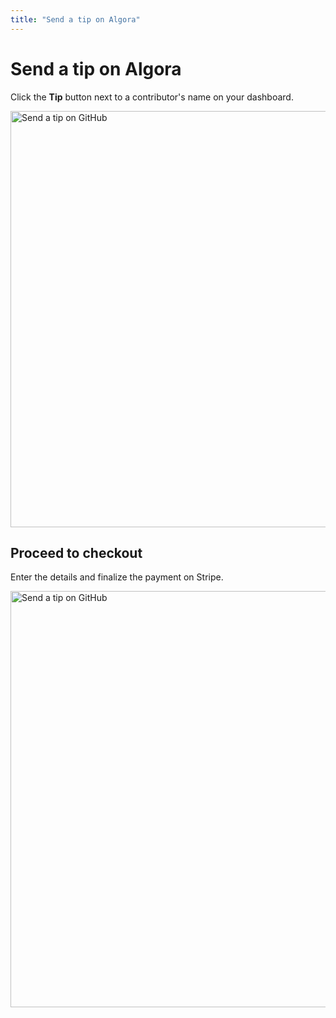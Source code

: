 ```yaml
---
title: "Send a tip on Algora"
---
```


# Send a tip on Algora

Click the **Tip** button next to a contributor's name on your dashboard.

<img src="/images/docs/create-tip-on-algora-1.png" alt="Send a tip on GitHub" width="666" />

## Proceed to checkout

Enter the details and finalize the payment on Stripe.

<img src="/images/docs/create-tip-on-algora-2.png" alt="Send a tip on GitHub" width="666" />
